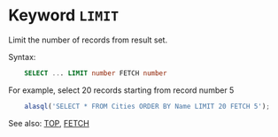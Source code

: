 # Keyword `LIMIT`

Limit the number of records from result set.

Syntax:
```sql
    SELECT ... LIMIT number FETCH number
```

For example, select 20 records starting from record number 5
```js
    alasql('SELECT * FROM Cities ORDER BY Name LIMIT 20 FETCH 5');
```

See also: [TOP](Top), [FETCH](Fetch)
